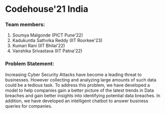 # Codehouse'21 India

### Team members:

1. Soumya Malgonde (PICT Pune'22)
2. Kadukuntla Sathvika Reddy (IIT Roorkee'23)
3. Kumari Rani (IIT Bhilai'22)
4. Vanshika Srivastava (IIT Patna'22)

### Problem Statement:

Increasing Cyber Security Attacks have become a leading threat to businesses. However collecting and analyzing large amounts of such data could be a tedious task.
To address this problem, we have developed a model to help companies gain a better picture of the latest trends in Data breaches and gain better insights into identifying potential data breaches. In addition, we have developed an intelligent chatbot to answer business queries for companies.
